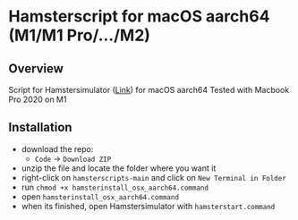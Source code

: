# Hamsterscript for macOS aarch64 (M1/M1 Pro/.../M2)

## Overview
Script for Hamstersimulator ([Link](https://www.java-hamster-modell.de/simulator.html)) for macOS aarch64
Tested with Macbook Pro 2020 on M1

## Installation
- download the repo:  
  * `Code` -> `Download ZIP`
- unzip the file and locate the folder where you want it
- right-click on `hamsterscripts-main` and click on `New Terminal in Folder`
- run `chmod +x hamsterinstall_osx_aarch64.command`
- open `hamsterinstall_osx_aarch64.command`
- when its finished, open Hamstersimulator with `hamsterstart.command`
